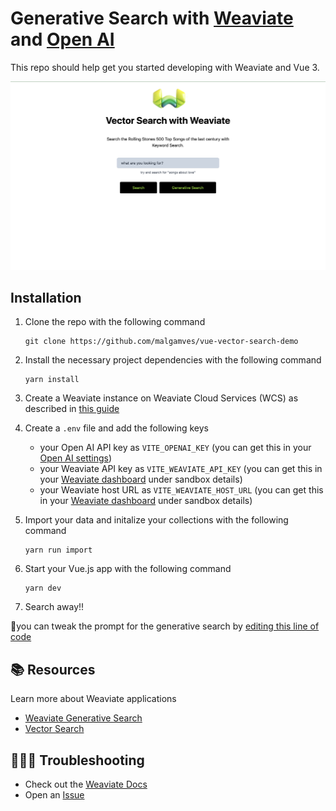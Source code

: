 # Generative Search with [Weaviate](https://weaviate.io/) and [Open AI](https://openai.com/)

This repo should help get you started developing with Weaviate and Vue 3.

![Weaviate](./cover.png)

## Installation 

1. Clone the repo with the following command
    ```
    git clone https://github.com/malgamves/vue-vector-search-demo
    ```

2. Install the necessary project dependencies with the following command
    ```
    yarn install
    ```
3. Create a Weaviate instance on Weaviate Cloud Services (WCS) as described in [this guide](https://weaviate.io/developers/weaviate/quickstart#step-2-create-an-instance)

4. Create a `.env` file and add the following keys
    - your Open AI API key as `VITE_OPENAI_KEY` (you can get this in your [Open AI settings](https://platform.openai.com/account/api-keys))
    - your Weaviate API key as `VITE_WEAVIATE_API_KEY` (you can get this in your [Weaviate dashboard](https://console.weaviate.cloud/dashboard) under sandbox details)
    - your Weaviate host URL as `VITE_WEAVIATE_HOST_URL` (you can get this in your [Weaviate dashboard](https://console.weaviate.cloud/dashboard) under sandbox details)
  
5. Import your data and initalize your collections with the following command
   ```
   yarn run import
   ``` 
5. Start your Vue.js app with the following command
    ```
    yarn dev
    ```

6. Search away!!

💫you can tweak the prompt for the generative search by [editing this line of code](https://github.com/malgamves/vue-vector-search-demo/blob/fcaad1645cfe9d25b00d64f676188b0a05d23a8d/src/views/HomeView.vue#L52)

## 📚 Resources
Learn more about Weaviate applications
- [Weaviate Generative Search](https://weaviate.io/developers/weaviate/modules/reader-generator-modules/generative-openai)
- [Vector Search](https://weaviate.io/developers/weaviate/search/similarity)
  
## 🤷🏾‍♂️ Troubleshooting
- Check out the [Weaviate Docs](https://weaviate.io/developers/weaviate)
- Open an [Issue](https://github.com/malgamves/vue-vector-search-demo/issues/new)
   
